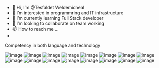 - 👋 Hi, I’m @Tesfaldet Weldemicheal 
- 👀 I’m interested in programmring and IT infrastructure
- 🌱 I’m currently learning Full Stack developer
- 💞️ I’m looking to collaborate on team working
- 📫 How to reach me ...
- 
Competency in both language and technology

![image](https://user-images.githubusercontent.com/91988442/214516563-f677954c-c6db-429d-a692-d90301cec262.png)
![image](https://user-images.githubusercontent.com/91988442/214516786-08da29dc-b1b6-4776-a935-e61658fc6b87.png)
![image](https://user-images.githubusercontent.com/91988442/214516914-ad4bb1a7-3d0b-4af5-ba21-769215ba980e.png)
![image](https://user-images.githubusercontent.com/91988442/214517046-aeb4c931-ed0e-4277-af9e-a6c2e3d26f2d.png)
![image](https://user-images.githubusercontent.com/91988442/214517135-9d72dcf0-6038-46f9-8eb6-6c6b80319ab7.png)
![image](https://user-images.githubusercontent.com/91988442/214517320-7c85d748-701c-4794-b91f-76c8081cd93c.png)
![image](https://user-images.githubusercontent.com/91988442/214517776-e82977cd-85f3-4ed5-a9f8-51684a8ae2e4.png)
![image](https://user-images.githubusercontent.com/91988442/214518007-8e4279a9-69a2-40cc-8281-6c96bba1c3a8.png)
![image](https://user-images.githubusercontent.com/91988442/214518380-4f85c0f1-c2e7-4d10-abad-ed6271bc2349.png)
![image](https://user-images.githubusercontent.com/91988442/214518506-cb59243d-86ee-4979-8bfe-029c324ebf0e.png)
![image](https://user-images.githubusercontent.com/91988442/214518983-13e28b7e-6a79-4c9e-b870-685d3e855ca7.png)
![image](https://user-images.githubusercontent.com/91988442/214519446-2bd2edba-3695-48ae-96b1-a2eaeb151743.png)
![image](https://user-images.githubusercontent.com/91988442/214519518-3093b98a-fc44-4aad-b706-313885135a0b.png)
![image](https://user-images.githubusercontent.com/91988442/214519605-19109f5f-bdef-414b-9225-9b83d196f3c8.png)
![image](https://user-images.githubusercontent.com/91988442/214519682-d94328df-1bda-4fdd-a200-7d4728a38102.png)
![image](https://user-images.githubusercontent.com/91988442/214519825-b1dcc060-6e57-4621-9a9b-9296c41a8f79.png)

















<!---
Tesfaldet1/Tesfaldet1 is a ✨ special ✨ repository because its `README.md` (this file) appears on your GitHub profile.
You can click the Preview link to take a look at your changes.
--->
